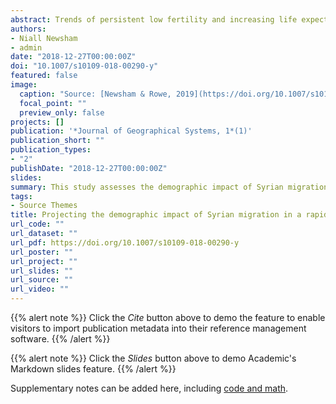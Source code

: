 ```yaml
---
abstract: Trends of persistent low fertility and increasing life expectancy have set Germany to undergo rapid population ageing and decline. In the context of the Syrian refugee crisis, immigration has been considered as a key mechanism to combat these demo- graphic outlooks. This study assesses the demographic impact of Syrian migration into Germany. Deterministic and Bayesian probabilistic projection methods are used to determine the contribution of Syrian migrants to aggregate total fertility rate and the likelihood of subsequent population growth. Findings reveal that Syrian migration is projected to increase German period total fertility but not by the required levels to prevent depopulation. Whilst Syrian migration into Germany has been sub- stantial over the past few years, fertile female cohorts are largely underrepresented in the migrant population and so only a moderate net-effect of Syrian migrants on German fertility is forecasted. A solution to Germany’s population decline may thus not be offered through Syrian migration, with depopulation projected to be a likely scenario.
authors:
- Niall Newsham
- admin
date: "2018-12-27T00:00:00Z"
doi: "10.1007/s10109-018-00290-y"
featured: false
image:
  caption: "Source: [Newsham & Rowe, 2019](https://doi.org/10.1007/s10109-018-00290-y)"
  focal_point: ""
  preview_only: false
projects: []
publication: '*Journal of Geographical Systems, 1*(1)'
publication_short: ""
publication_types:
- "2"
publishDate: "2018-12-27T00:00:00Z"
slides:
summary: This study assesses the demographic impact of Syrian migration into Germany. Deterministic and Bayesian probabilistic projection methods are used to determine the contribution of Syrian migrants to aggregate total fertility rate and the likelihood of subsequent population growth.
tags:
- Source Themes
title: Projecting the demographic impact of Syrian migration in a rapidly ageing society, Germany
url_code: ""
url_dataset: ""
url_pdf: https://doi.org/10.1007/s10109-018-00290-y
url_poster: ""
url_project: ""
url_slides: ""
url_source: ""
url_video: ""
---
```


{{% alert note %}}
Click the *Cite* button above to demo the feature to enable visitors to import publication metadata into their reference management software.
{{% /alert %}}

{{% alert note %}}
Click the *Slides* button above to demo Academic's Markdown slides feature.
{{% /alert %}}

Supplementary notes can be added here, including [code and math](https://sourcethemes.com/academic/docs/writing-markdown-latex/).
